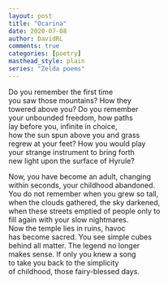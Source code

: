 ```yaml
---
layout: post
title: "Ocarina"
date: 2020-07-08
author: DavidRL
comments: true
categories: [poetry]
masthead_style: plain
series: "Zelda poems"
---
```

Do you remember the first time  
you saw those mountains? How they  
towered above you? Do you remember  
your unbounded freedom, how paths  
lay before you, infinite in choice,  
how the sun spun above you and grass  
regrew at your feet? How you would play  
your strange instrument to bring forth  
new light upon the surface of Hyrule?  

Now, you have become an adult, changing  
within seconds, your childhood abandoned.  
You do not remember when you grew so tall,  
when the clouds gathered, the sky darkened,  
when these streets emptied of people only to  
fill again with your slow nightmares.  
Now the temple lies in ruins, havoc  
has become sacred. You see simple cubes   
behind all matter. The legend no longer  
makes sense. If only you knew a song  
to take you back to the simplicity  
of childhood, those fairy-blessed days.  
